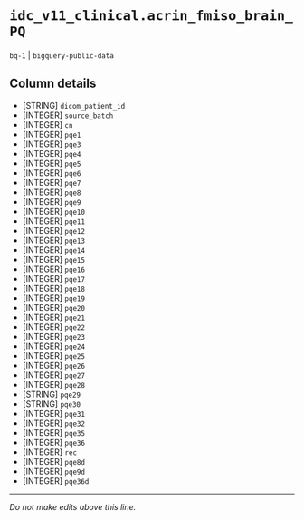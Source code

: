 # `idc_v11_clinical.acrin_fmiso_brain_PQ`
`bq-1` | `bigquery-public-data`

## Column details
* [STRING]    `dicom_patient_id`
* [INTEGER]   `source_batch`
* [INTEGER]   `cn`
* [INTEGER]   `pqe1`
* [INTEGER]   `pqe3`
* [INTEGER]   `pqe4`
* [INTEGER]   `pqe5`
* [INTEGER]   `pqe6`
* [INTEGER]   `pqe7`
* [INTEGER]   `pqe8`
* [INTEGER]   `pqe9`
* [INTEGER]   `pqe10`
* [INTEGER]   `pqe11`
* [INTEGER]   `pqe12`
* [INTEGER]   `pqe13`
* [INTEGER]   `pqe14`
* [INTEGER]   `pqe15`
* [INTEGER]   `pqe16`
* [INTEGER]   `pqe17`
* [INTEGER]   `pqe18`
* [INTEGER]   `pqe19`
* [INTEGER]   `pqe20`
* [INTEGER]   `pqe21`
* [INTEGER]   `pqe22`
* [INTEGER]   `pqe23`
* [INTEGER]   `pqe24`
* [INTEGER]   `pqe25`
* [INTEGER]   `pqe26`
* [INTEGER]   `pqe27`
* [INTEGER]   `pqe28`
* [STRING]    `pqe29`
* [STRING]    `pqe30`
* [INTEGER]   `pqe31`
* [INTEGER]   `pqe32`
* [INTEGER]   `pqe35`
* [INTEGER]   `pqe36`
* [INTEGER]   `rec`
* [INTEGER]   `pqe8d`
* [INTEGER]   `pqe9d`
* [INTEGER]   `pqe36d`

-------------------------------------------------------------------------------
*Do not make edits above this line.*
